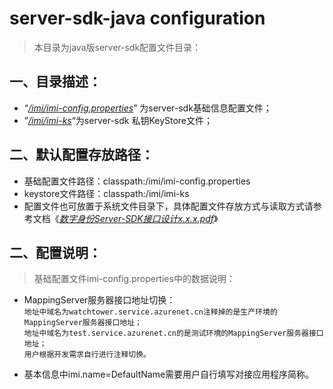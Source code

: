 # server-sdk-java configuration

> 本目录为java版server-sdk配置文件目录：

## 一、目录描述：
- “*[/imi/imi-config.properties](https://github.com/imiapp/imi-sdk/blob/master/Server-SDK/Java/Server/IMI%E9%85%8D%E7%BD%AE%E6%96%87%E4%BB%B6/imi/imi-config.properties)*” 为server-sdk基础信息配置文件；
- ”*[/imi/imi-ks](https://github.com/imiapp/imi-sdk/blob/master/Server-SDK/Java/Server/IMI%E9%85%8D%E7%BD%AE%E6%96%87%E4%BB%B6/imi/imi-ks)*“为server-sdk 私钥KeyStore文件；

## 二、默认配置存放路径：
- 基础配置文件路径：classpath:/imi/imi-config.properties
- keystore文件路径：classpath:/imi/imi-ks
- 配置文件也可放置于系统文件目录下，具体配置文件存放方式与读取方式请参考文档《*[数字身份Server-SDK接口设计x.x.x.pdf](../)*》

## 二、配置说明：
> 基础配置文件imi-config.properties中的数据说明：
- MappingServer服务器接口地址切换：  
  `地址中域名为watchtower.service.azurenet.cn注释掉的是生产环境的MappingServer服务器接口地址；`  
  `地址中域名为test.service.azurenet.cn的是测试环境的MappingServer服务器接口地址；`  
  `用户根据开发需求自行进行注释切换。`

- 基本信息中imi.name=DefaultName需要用户自行填写对接应用程序简称。
